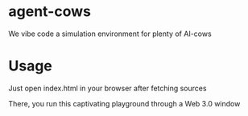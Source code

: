 # agent-cows
We vibe code a simulation environment for plenty of AI-cows

# Usage

Just open index.html in your browser after fetching sources

There, you run this captivating playground through a Web 3.0 window
